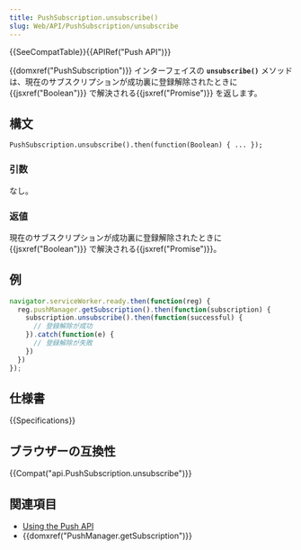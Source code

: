 ```yaml
---
title: PushSubscription.unsubscribe()
slug: Web/API/PushSubscription/unsubscribe
---
```


{{SeeCompatTable}}{{APIRef("Push API")}}

{{domxref("PushSubscription")}} インターフェイスの **`unsubscribe()`** メソッドは、現在のサブスクリプションが成功裏に登録解除されたときに {{jsxref("Boolean")}} で解決される{{jsxref("Promise")}} を返します。

## 構文

```js-nolint
PushSubscription.unsubscribe().then(function(Boolean) { ... });
```

### 引数

なし。

### 返値

現在のサブスクリプションが成功裏に登録解除されたときに {{jsxref("Boolean")}} で解決される{{jsxref("Promise")}}。

## 例

```js
navigator.serviceWorker.ready.then(function(reg) {
  reg.pushManager.getSubscription().then(function(subscription) {
    subscription.unsubscribe().then(function(successful) {
      // 登録解除が成功
    }).catch(function(e) {
      // 登録解除が失敗
    })
  })
});
```

## 仕様書

{{Specifications}}

## ブラウザーの互換性

{{Compat("api.PushSubscription.unsubscribe")}}

## 関連項目

- [Using the Push API](/ja/docs/Web/API/Push_API/Using_the_Push_API)
- {{domxref("PushManager.getSubscription")}}
